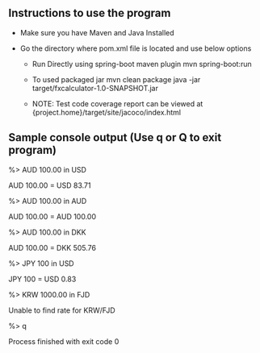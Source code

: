 Instructions to use the program
-------------------------------

* Make sure you have Maven and Java Installed

* Go the directory where pom.xml file is located and use below options

  * Run Directly using spring-boot maven plugin
        mvn spring-boot:run

  * To used packaged jar
       mvn clean package
       java -jar target/fxcalculator-1.0-SNAPSHOT.jar

  * NOTE: Test code coverage report can be viewed at {project.home}/target/site/jacoco/index.html



Sample console output (Use q or Q to exit program)
--------------------------------------------------

%> AUD 100.00 in USD

AUD 100.00 = USD 83.71

%> AUD 100.00 in AUD

AUD 100.00 = AUD 100.00

%> AUD 100.00 in DKK

AUD 100.00 = DKK 505.76

%> JPY 100 in USD

JPY 100 = USD 0.83

%> KRW 1000.00 in FJD

Unable to find rate for KRW/FJD


%> q

Process finished with exit code 0
